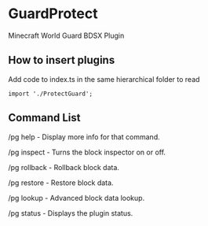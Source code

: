 # GuardProtect
Minecraft World Guard BDSX Plugin
## How to insert plugins

Add code to index.ts in the same hierarchical folder to read

```import './ProtectGuard';```
## Command List  

/pg help - Display more info for that command.

/pg inspect - Turns the block inspector on or off.

/pg rollback <params> - Rollback block data.

/pg restore <params> - Restore block data.
  
/pg lookup <params> - Advanced block data lookup.
  
/pg status - Displays the plugin status.
